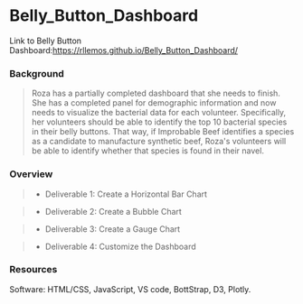 # Belly_Button_Dashboard
Link to Belly Button Dashboard:https://rllemos.github.io/Belly_Button_Dashboard/




### Background
> Roza has a partially completed dashboard that she needs to finish. She has a completed panel for demographic information and now needs to visualize the bacterial data for each volunteer. Specifically, her volunteers should be able to identify the top 10 bacterial species in their belly buttons. That way, if Improbable Beef identifies a species as a candidate to manufacture synthetic beef, Roza's volunteers will be able to identify whether that species is found in their navel.

### Overview
> * Deliverable 1: Create a Horizontal Bar Chart

> * Deliverable 2: Create a Bubble Chart

> * Deliverable 3: Create a Gauge Chart

> * Deliverable 4: Customize the Dashboard

### Resources
Software: HTML/CSS, JavaScript, VS code, BottStrap, D3, Plotly.
